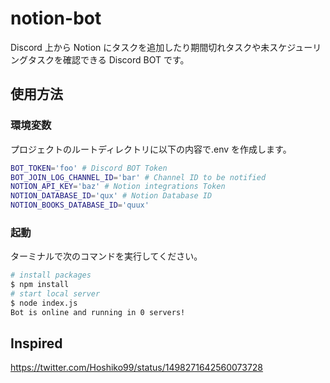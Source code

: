 # notion-bot

Discord 上から Notion にタスクを追加したり期間切れタスクや未スケジューリングタスクを確認できる Discord BOT です。

## 使用方法

### 環境変数

プロジェクトのルートディレクトリに以下の内容で.env を作成します。

```bash
BOT_TOKEN='foo' # Discord BOT Token
BOT_JOIN_LOG_CHANNEL_ID='bar' # Channel ID to be notified
NOTION_API_KEY='baz' # Notion integrations Token
NOTION_DATABASE_ID='qux' # Notion Database ID
NOTION_BOOKS_DATABASE_ID='quux'
```

### 起動

ターミナルで次のコマンドを実行してください。

```bash
# install packages
$ npm install
# start local server
$ node index.js
Bot is online and running in 0 servers!
```

## Inspired

https://twitter.com/Hoshiko99/status/1498271642560073728
